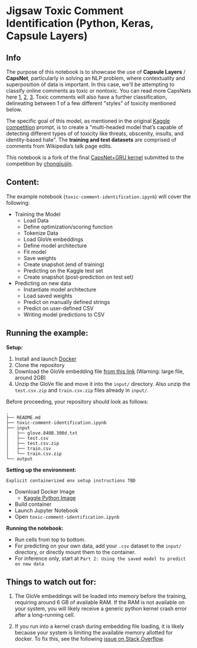 # Jigsaw Toxic Comment Identification (Python, Keras, Capsule Layers)

## Info
The purpose of this notebook is to showcase the use of **Capsule Layers** / **CapsNet**, particularly in solving an NLP problem, where contextuality and superposition of data is important. In this case, we'll be attempting to classify online comments as toxic or nontoxic. You can read more CapsNets here [1](https://towardsdatascience.com/capsule-neural-networks-are-here-to-finally-recognize-spatial-relationships-693b7c99b12), [2](https://hackernoon.com/what-is-a-capsnet-or-capsule-network-2bfbe48769cc), [3](https://en.wikipedia.org/wiki/Capsule_neural_network). Toxic comments will also have a further classification, delineating between 1 of a few different "styles" of toxicity mentioned below. 

The specific goal of this model, as mentioned in the original [Kaggle competition](https://www.kaggle.com/c/jigsaw-toxic-comment-classification-challenge) prompt, is to create a "multi-headed model that’s capable of detecting different types of of toxicity like threats, obscenity, insults, and identity-based hate". The __training and test datasets__ are comprised of comments from Wikipedia’s talk page edits.

This notebook is a fork of the final [CapsNet+GRU kernel](https://www.kaggle.com/chongjiujjin/capsule-net-with-gru) submitted to the competition by [chongjiujjin](https://www.kaggle.com/chongjiujjin/).


## Content:

The example notebook (`toxic-comment-identification.ipynb`) will cover the following:

* Training the Model
    * Load Data
    * Define optimization/scoring function
    * Tokenize Data
    * Load GloVe embeddings
    * Define model architecture
    * Fit model
    * Save weights
    * Create snapshot (end of training)
    * Predicting on the Kaggle test set
    * Create snapshot (post-prediction on test set)
* Predicting on new data
    * Instantiate model architecture
    * Load saved weights
    * Predict on manually defined strings
    * Predict on user-defined CSV
    * Writing model predictions to CSV

## Running the example:

**Setup:**

1. Install and launch [Docker](https://docs.docker.com/install/#supported-platforms)
2. Clone the repository
3. Download the GloVe embedding file [from this link](http://nlp.stanford.edu/data/glove.840B.300d.zip) (Warning: large file, around 2GB)
4. Unzip the GloVe file and move it into the `input/` directory. Also unzip the `test.csv.zip` and `train.csv.zip` files already in `input/`.

Before proceeding, your repository should look as follows:
```
.
├── README.md
├── toxic-comment-identification.ipynb
├── input
│   ├── glove.840B.300d.txt
│   ├── test.csv
│   ├── test.csv.zip
│   ├── train.csv
│   └── train.csv.zip
└── output
```

**Setting up the environment:**

`Explicit containerized env setup instructions TBD`

- Download Docker Image
    - [Kaggle Python Image](https://hub.docker.com/r/kaggle/python/)
- Build container
- Launch Jupyter Notebook
- Open `toxic-comment-identification.ipynb`

**Running the notebook:**

- Run cells from top to bottom.
- For predicting on your own data, add your `.csv` dataset to the `input/` directory, or directly mount them to the container.
- For inference only, start at `Part 2: Using the saved model to predict on new data`

## Things to watch out for:
1. The GloVe embeddings will be loaded into memory before the training, requiring around 6 GB of available RAM. If the RAM is not available on your system, you will likely receive a generic python kernel crash error after a long-running cell.

2. If you run into a kernel crash during embedding file loading, it is likely because your system is limiting the available memory allotted for docker. To fix this, see the following [issue on Stack Overflow](https://stackoverflow.com/questions/44533319/how-to-assign-more-memory-to-docker-container).
